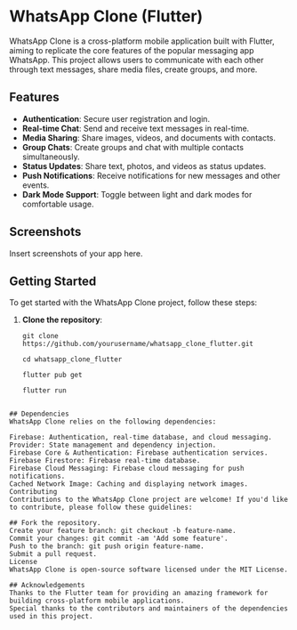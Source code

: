 # WhatsApp Clone (Flutter)

WhatsApp Clone is a cross-platform mobile application built with Flutter, aiming to replicate the core features of the popular messaging app WhatsApp. This project allows users to communicate with each other through text messages, share media files, create groups, and more.

## Features

- **Authentication**: Secure user registration and login.
- **Real-time Chat**: Send and receive text messages in real-time.
- **Media Sharing**: Share images, videos, and documents with contacts.
- **Group Chats**: Create groups and chat with multiple contacts simultaneously.
- **Status Updates**: Share text, photos, and videos as status updates.
- **Push Notifications**: Receive notifications for new messages and other events.
- **Dark Mode Support**: Toggle between light and dark modes for comfortable usage.

## Screenshots

Insert screenshots of your app here.

## Getting Started

To get started with the WhatsApp Clone project, follow these steps:

1. **Clone the repository**:

   ```
   git clone https://github.com/yourusername/whatsapp_clone_flutter.git

   cd whatsapp_clone_flutter

   flutter pub get

   flutter run
```

## Dependencies
WhatsApp Clone relies on the following dependencies:

Firebase: Authentication, real-time database, and cloud messaging.
Provider: State management and dependency injection.
Firebase Core & Authentication: Firebase authentication services.
Firebase Firestore: Firebase real-time database.
Firebase Cloud Messaging: Firebase cloud messaging for push notifications.
Cached Network Image: Caching and displaying network images.
Contributing
Contributions to the WhatsApp Clone project are welcome! If you'd like to contribute, please follow these guidelines:

## Fork the repository.
Create your feature branch: git checkout -b feature-name.
Commit your changes: git commit -am 'Add some feature'.
Push to the branch: git push origin feature-name.
Submit a pull request.
License
WhatsApp Clone is open-source software licensed under the MIT License.

## Acknowledgements
Thanks to the Flutter team for providing an amazing framework for building cross-platform mobile applications.
Special thanks to the contributors and maintainers of the dependencies used in this project.
